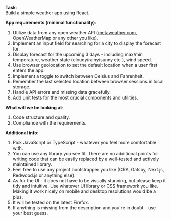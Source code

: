 
**Task**:  
Build a simple weather app using React.

**App requirements (minimal functionality)**:  
1. Utilize data from any open weather API ([metaweather.com](http://metaweather.com/), OpenWeatherMap or any other you like).  
1. Implement an input field for searching for a city to display the forecast for.  
1. Display forecast for the upcoming 3 days - including max/min temperature, weather state (cloudy/rainy/sunny etc.), wind speed.  
1. Use browser geolocation to set the default location when a user first enters the app.  
1. Implement a toggle to switch between Celsius and Fahrenheit.  
1. Remember the last selected location between browser sessions in local storage.  
1. Handle API errors and missing data gracefully.  
1. Add unit tests for the most crucial components and utilities.

**What will we be looking at**:  
1. Code structure and quality.  
1. Compliance with the requirements.

 **Additional info**:  
1. Pick JavaScript or TypeScript - whatever you feel more comfortable with.  
1. You can use any library you see fit. There are no additional points for writing code that can be easily replaced by a well-tested and actively maintained library.  
1. Feel free to use any project bootstrapper you like (CRA, Gatsby, Next.js, Redwood.js or anything else).  
1. As for the UI - it does not have to be visually stunning, but please keep it tidy and intuitive. Use whatever UI library or CSS framework you like. Making it work nicely on mobile and desktop resolutions would be a plus.  
1. It will be tested on the latest Firefox.  
1. If anything is missing from the description and you're in doubt - use your best guess.

